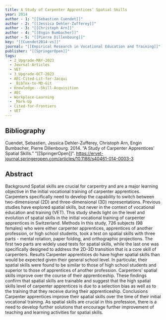 ```yaml
---
title: A Study of Carpenter Apprentices’ Spatial Skills
year: 2014
author - 1: "[[Sebastien Cuendet]]"
author - 2: "[[Jessica Dehler-Zufferey]]"
author - 3: "[[Christoph Arn]]"
author - 4: "[[Engin Bumbacher]]"
author - 5: "[[Pierre Dillenbourg]]"
key: "[[Cuendet2014-vs]]"
journal: "[[Empirical Research in Vocational Education and Training]]"
publisher: "[[SpringerOpen]]"
tags:
  - 2_Upgrade-MAY-2023
  - Journal-Articles
  - VET
  - 3_Upgrade-OCT-2023
  - AEC-Cited-Lit-for-Jacqui
  - _BibTex-to-MD-Git
  - Knowledge---Skill-Acquisition
  - AEC
  - Workplace-Learning
  - _Mark-Up
  - Cited-for-Frontiers
  - VET
---
```


## Bibliography
Cuendet, Sebastien, Jessica Dehler-Zufferey, Christoph Arn, Engin Bumbacher, Pierre Dillenbourg. 2014. “A Study of Carpenter Apprentices’ Spatial Skills.” "[[SpringerOpen]]". https://ervet-journal.springeropen.com/articles/10.1186/s40461-014-0003-3

## Abstract
Background Spatial skills are crucial for carpentry and are a major learning objective in the initial vocational training of carpenter apprentices. Carpenters specifically need to develop the capability to switch between two-dimensional (2D) and three-dimensional (3D) representations. Previous studies have explored spatial skills, but never in the context of vocational education and training (VET). This study sheds light on the level and evolution of spatial skills in the initial vocational training of carpenter apprentices in Switzerland. Methods In this study, 726 subjects (98 females) who were either carpenter apprentices, apprentices of another profession, or high school students, took a test on spatial skills with three parts -  mental rotation, paper folding, and orthographic projections. The first two parts are widely used tests for spatial skills, while the last one was specifically designed to address the 2D-3D transition that is a core skill of carpenters. Results Carpenter apprentices do have higher spatial skills than would be expected given their general school level. In particular, their spatial skills were found to be similar to those of high school students and superior to those of apprentices of another profession. Carpenters’ spatial skills improve over the course of their apprenticeship. These findings confirm that spatial skills are trainable and suggest that the high spatial skills level of carpenter apprentices is due to a selection bias as well as to the training that they receive during their apprenticeship. Conclusions Carpenter apprentices improve their spatial skills over the time of their initial vocational training. As spatial skills are crucial in this profession, there is a need to develop further solutions that encourage further improvement of teaching and learning activities for spatial skills.